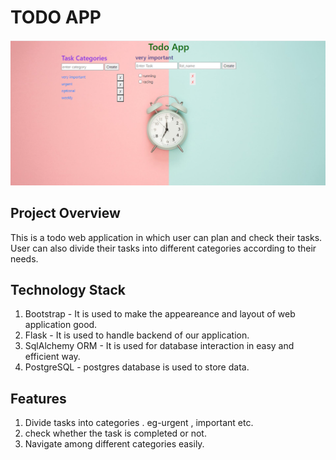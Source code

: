 # TODO APP
![TodoApp](todo.png "TODO APP")
## Project Overview
This is a todo web application in which user can plan and check their tasks. User can also divide their tasks into different categories according to their needs.
## Technology Stack
1. Bootstrap - It is used to make the appeareance and layout of web application good.
2. Flask - It is used to handle backend of our application.
3. SqlAlchemy ORM - It is used for database interaction in easy and efficient way.
4. PostgreSQL - postgres database is used to store data.
## Features
1. Divide tasks into categories . eg-urgent , important etc.
2. check whether the task is completed or not.
3. Navigate among different categories easily.